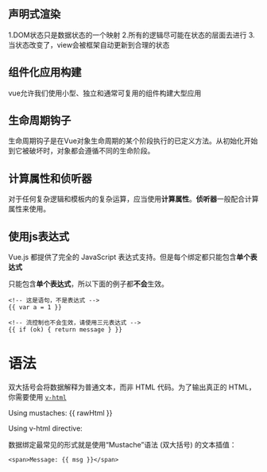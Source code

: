 ## 声明式渲染

1.DOM状态只是数据状态的一个映射
2.所有的逻辑尽可能在状态的层面去进行
3.当状态改变了，view会被框架自动更新到合理的状态

## 组件化应用构建

vue允许我们使用小型、独立和通常可复用的组件构建大型应用



## 生命周期钩子

生命周期钩子是在Vue对象生命周期的某个阶段执行的已定义方法。从初始化开始到它被破坏时，对象都会遵循不同的生命阶段。



## 计算属性和侦听器

对于任何复杂逻辑和模板内的复杂运算，应当使用**计算属性**。**侦听器**一般配合计算属性来使用。



## 使用js表达式

Vue.js 都提供了完全的 JavaScript 表达式支持。但是每个绑定都只能包含**单个表达式**

只能包含**单个表达式**，所以下面的例子都**不会**生效。

```
<!-- 这是语句，不是表达式 -->
{{ var a = 1 }}

<!-- 流控制也不会生效，请使用三元表达式 -->
{{ if (ok) { return message } }}
```

# 语法

双大括号会将数据解释为普通文本，而非 HTML 代码。为了输出真正的 HTML，你需要使用 [`v-html`](https://cn.vuejs.org/v2/api/#v-html)

<p>Using mustaches: {{ rawHtml }}</p> <p>Using v-html directive: <span v-html="rawHtml"></span></p>



数据绑定最常见的形式就是使用“Mustache”语法 (双大括号) 的文本插值：

```
<span>Message: {{ msg }}</span>
```

